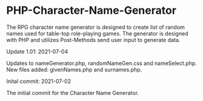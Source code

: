 # PHP-Character-Name-Generator
The RPG character name generator is designed to create list of random names used for table-top role-playing games.  The generator is designed with PHP and utilizes Post-Methods send user input to generate data.


Update 1.01: 2021-07-04

Updates to nameGenerator.php, randomNameGen.css and nameSelect.php.  New files added: givenNames.php and surnames.php.


Inital commit: 2021-07-02

The initial commit for the Character Name Generator.
